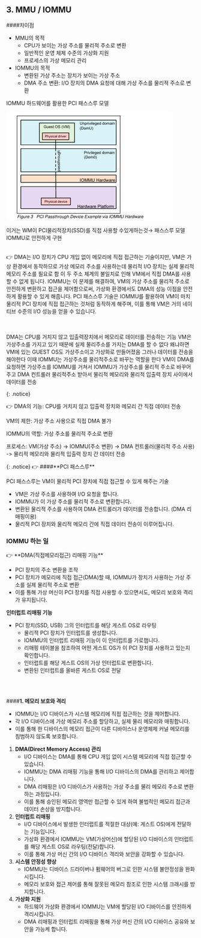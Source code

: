 ## 3. MMU / IOMMU

####차이점

- MMU의 목적
    - CPU가 보이는 가상 주소를 물리적 주소로 변환
    - 일반적인 운영 체제 수준의 가상화 지원
    - 프로세스의 가상 메모리 관리
- IOMMU의 목적
    - 변환된 가상 주소는 장치가 보이는 가상 주소
    - DMA 주소 변환: I/O 장치의 DMA 요청에 대해 가상 주소를 물리적 주소로 변환

IOMMU 하드웨어를 활용한 PCI 패스스루 모델

![IOMMU 하드웨어를 활용한 PCI 패스스루 모델](images/pci_path_through.png)

이거는 WM이 PCI물리적장치(SSD)를 직접 사용할 수있게하는것→ 패스스루 모델IOMMU로 안전하게 구현<br><br>

<aside>
👉 DMA는 I/O 장치가 CPU 개입 없이 메모리에 직접 접근하는 기술이지만, VM은 가상 환경에서 동작하므로 가상 메모리 주소를 사용하는데 물리적 I/O 장치는 실제 물리적 메모리 주소를 필요로 함 이 두 주소 체계의 불일치로 인해 VM에서 직접 DMA를 사용할 수 없게 됩니다.
IOMMU는 이 문제를 해결하여, VM의 가상 주소를 물리적 주소로 안전하게 변환하고 접근을 제어함으로써, 가상화 환경에서도 DMA의 성능 이점을 안전하게 활용할 수 있게 해줍니다.
PCI 패스스루 기술은 IOMMU를 활용하여 VM이 마치 물리적 PCI 장치에 직접 접근하는 것처럼 동작하게 해주며, 이를 통해 VM은 거의 네이티브 수준의 I/O 성능을 얻을 수 있습니다.
</aside> <br><br>



DMA는 CPU를 거치지 않고 입출력장치에서 메모리로 데이터를 전송하는 기능
VM은 가상주소를 가지고 있기 때문에 실제 물리주소를 가지는 DMA를 할 수 없다
왜냐하면 VM에 있는 GUEST OS도 가상주소이고 가상화로 만들어졌음
그러나 데이터를 전송을 해야한다
이때 IOMMU는 가상주소를 물리적주소로 바꾸는 역할을 한다
VM이 DMA를 요청하면 가상주소를 IOMMU를 거쳐서 IOMMU가 가상주소를 물리적 주소로 바꾸어주고 DMA 컨트롤러 물리적주소 받아서 물리적 메모리와 물리적 입출력 장치 사이에서 데이터를 전송





<aside>
{: .notice}

👉 DMA의 기능: CPU를 거치지 않고 입출력 장치와 메모리 간 직접 데이터 전송

VM의 제한: 가상 주소 사용으로 직접 DMA 불가

IOMMU의 역할: 가상 주소를 물리적 주소로 변환

프로세스: VM(가상 주소) -> IOMMU(주소 변환) -> DMA 컨트롤러(물리적 주소 사용) -> 물리적 메모리와 물리적 입출력 장치 간 데이터 전송

</aside>





<aside>
{: .notice}
👉 ####**PCI 패스스루**

PCI 패스스루는 VM이 물리적 PCI 장치에 직접 접근할 수 있게 해주는 기술

- VM은 가상 주소를 사용하여 I/O 요청을 합니다.
- IOMMU가 이 가상 주소를 물리적 주소로 변환합니다.
- 변환된 물리적 주소를 사용하여 DMA 컨트롤러가 데이터를 전송합니다. (DMA 리매핑이용)
- 물리적 PCI 장치와 물리적 메모리 간에 직접 데이터 전송이 이루어집니다.
</aside>

### IOMMU  하는 일




<aside>
👉 **DMA(직접메모리접근) 리매핑 기능**

- PCI 장치의 주소 변환을 조작
- PCI 장치가 메모리에 직접 접근(DMA)할 때, IOMMU가 장치가 사용하는 가상 주소를 실제 물리적 주소로 변환
- 이를 통해 가상 머신이 PCI 장치를 직접 사용할 수 있으면서도, 메모리 보호와 격리가 유지됩니다.

**인터럽트 리매핑 기능**

- PCI 장치(SSD, USB) 그의 인터럽트를 해당 게스트 OS로 라우팅
    - 물리적 PCI 장치가 인터럽트를 생성합니다.
    - IOMMU의 인터럽트 리매핑 기능이 이 인터럽트를 가로챕니다.
    - 리매핑 테이블을 참조하여 어떤 게스트 OS가 이 PCI 장치를 사용하고 있는지 확인합니다.
    - 인터럽트를 해당 게스트 OS의 가상 인터럽트로 변환합니다.
    - 변환된 인터럽트를 올바른 게스트 OS로 전달
</aside> <br><br>



####**1. 메모리 보호와 격리**

- IOMMU는 I/O 디바이스가 시스템 메모리에 직접 접근하는 것을 제어합니다.
- 각 I/O 디바이스에 가상 메모리 주소를 할당하고, 실제 물리 메모리와 매핑합니다.
- 이를 통해 한 디바이스의 메모리 접근이 다른 디바이스나 운영체제 커널 메모리를 침범하지 않도록 보호합니다.<br>
1. **DMA(Direct Memory Access) 관리**
    - I/O 디바이스는 DMA를 통해 CPU 개입 없이 시스템 메모리에 직접 접근할 수 있습니다.
    - IOMMU는 DMA 리매핑 기능을 통해 I/O 디바이스의 DMA를 관리하고 제어합니다.
    - DMA 리매핑은 I/O 디바이스가 사용하는 가상 주소를 물리 메모리 주소로 변환하는 과정입니다.
    - 이를 통해 승인된 메모리 영역만 접근할 수 있게 하여 불법적인 메모리 접근과 데이터 손상을 방지합니다.
2. **인터럽트 리매핑**
    - I/O 디바이스에서 발생한 인터럽트를 적절한 대상(예: 게스트 OS)에게 전달하는 기능입니다.
    - 가상화 환경에서 IOMMU는 VM(가상머신)에 할당된 I/O 디바이스의 인터럽트를 해당 게스트 OS로 라우팅(전달)합니다.
    - 이를 통해 가상 머신 간의 I/O 디바이스 격리와 보안을 강화할 수 있습니다.
3. **시스템 안정성 향상**
    - IOMMU는 디바이스 드라이버나 펌웨어의 버그로 인한 시스템 불안정성을 완화시킵니다.
    - 메모리 보호와 접근 제어를 통해 잘못된 메모리 참조로 인한 시스템 크래시를 방지합니다.
4. **가상화 지원**
    - 하드웨어 가상화 환경에서 IOMMU는 VM에 할당된 I/O 디바이스를 안전하게 격리시킵니다.
    - DMA 리매핑과 인터럽트 리매핑을 통해 가상 머신 간의 I/O 디바이스 공유와 보안을 가능케 합니다.